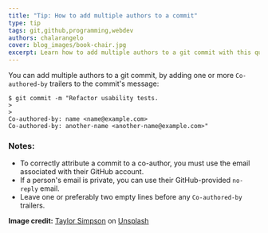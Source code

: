 ```yaml
---
title: "Tip: How to add multiple authors to a commit"
type: tip
tags: git,github,programming,webdev
authors: chalarangelo
cover: blog_images/book-chair.jpg
excerpt: Learn how to add multiple authors to a git commit with this quick and easy tip.
---
```


You can add multiple authors to a git commit, by adding one or more `Co-authored-by` trailers to the commit's message:

```shellsession
$ git commit -m "Refactor usability tests.
>
>
Co-authored-by: name <name@example.com>
Co-authored-by: another-name <another-name@example.com>"
```

### Notes:

- To correctly attribute a commit to a co-author, you must use the email associated with their GitHub account.
- If a person's email is private, you can use their GitHub-provided `no-reply` email.
- Leave one or preferably two empty lines before any `Co-authored-by` trailers.

**Image credit:** [Taylor Simpson](https://unsplash.com/@taylorgsimpson?utm_source=unsplash&utm_medium=referral&utm_content=creditCopyText) on [Unsplash](https://unsplash.com?utm_source=unsplash&utm_medium=referral&utm_content=creditCopyText)
